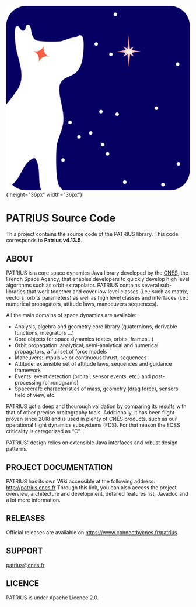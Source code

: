 ![patrius_logo](https://github.com/CNES/patrius/blob/main/logo_patrius.png){:height="36px" width="36px"}


# PATRIUS Source Code

This project contains the source code of the PATRIUS library. This code corresponds to **Patrius v4.13.5**.

## ABOUT

PATRIUS is a core space dynamics Java library developed by the [CNES](http://cnes.fr), the French Space Agency, that enables developers to quickly develop high level algorithms such as orbit extrapolator. PATRIUS contains several sub-libraries that work together and cover low level classes (i.e.: such as matrix, vectors, orbits parameters) as well as high level classes and interfaces (i.e.: numerical propagators, attitude laws, manoeuvers sequences). 

All the main domains of space dynamics are available: 

  - Analysis, algebra and geometry core library (quaternions, derivable functions, integrators …) 
  - Core objects for space dynamics (dates, orbits, frames...) 
  - Orbit propagation: analytical, semi-analytical and numerical propagators, a full set of force models 
  - Maneuvers: impulsive or continuous thrust, sequences 
  - Attitude: extensible set of attitude laws, sequences and guidance framework 
  - Events: event detection (orbital, sensor events, etc.) and post-processing (chronograms) 
  - Spacecraft: characteristics of mass, geometry (drag force), sensors field of view, etc. 

PATRIUS got a deep and thourough validation by comparing its results with that of other precise orbitography tools. 
Additionally, it has been flight-proven since 2018 and is used in plenty of CNES products, such as our operational flight dynamics subsystems (FDS). For that reason the ECSS criticality is categorized as “C”.

PATRIUS' design relies on extensible Java interfaces and robust design patterns.


## PROJECT DOCUMENTATION

PATRIUS has its own Wiki accessible at the following address: http://patrius.cnes.fr
Through this link, you can also access the project overview, architecture and development, detailed features list, Javadoc and a lot more information.


## RELEASES

Official releases are available on https://www.connectbycnes.fr/patrius.


## SUPPORT

patrius@cnes.fr


## LICENCE

PATRIUS is under Apache Licence 2.0.

